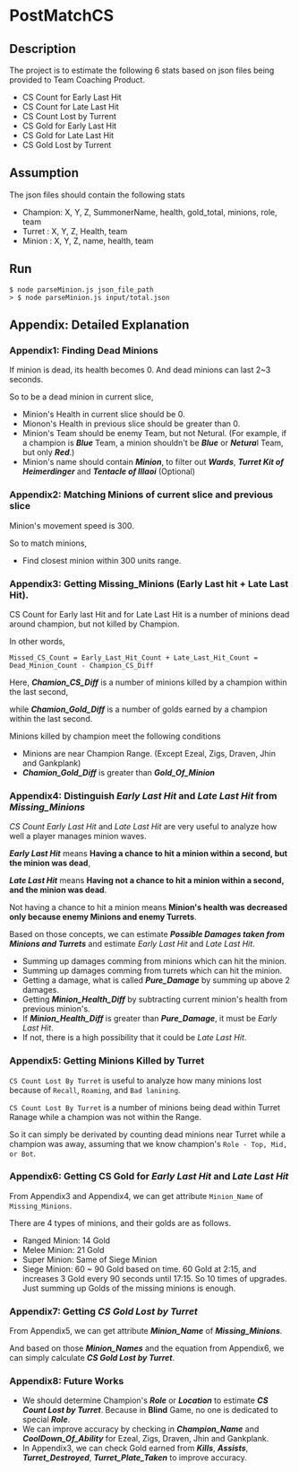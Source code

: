 # PostMatchCS
## Description
The project is to estimate the following 6 stats based on json files being provided to Team Coaching Product.
- CS Count for Early Last Hit
- CS Count for Late Last Hit
- CS Count Lost by Turrent
- CS Gold for Early Last Hit
- CS Gold for Late Last Hit
- CS Gold Lost by Turrent

## Assumption
The json files should contain the following stats
- Champion: X, Y, Z, SummonerName, health, gold_total, minions, role, team
- Turret  : X, Y, Z, Health, team
- Minion  : X, Y, Z, name, health, team

## Run
```
$ node parseMinion.js json_file_path
> $ node parseMinion.js input/total.json
```

## Appendix: Detailed Explanation
### Appendix1: Finding Dead Minions
If minion is dead, its health becomes 0. And dead minions can last 2~3 seconds.

So to be a dead minion in current slice,
- Minion's Health in current slice should be 0.
- Mionon's Health in previous slice should be greater than 0.
- Minion's Team should be enemy Team, but not Netural. (For example, if a champion is ***Blue*** Team, a minion shouldn't be ***Blue*** or ***Netura***l Team, but only ***Red***.)
- Minion's name should contain ***Minion***, to filter out ***Wards***, ***Turret Kit of Heimerdinger*** and ***Tentacle of Illaoi*** (Optional)

### Appendix2: Matching Minions of current slice and previous slice
Minion's movement speed is 300.

So to match minions,
- Find closest minion within 300 units range.

### Appendix3: Getting Missing_Minions (Early Last hit + Late Last Hit).
CS Count for Early last Hit and for Late Last Hit is a number of minions dead around champion, but not killed by Champion.

In other words, 
```
Missed_CS_Count = Early_Last_Hit_Count + Late_Last_Hit_Count = Dead_Minion_Count - Champion_CS_Diff
```

Here, ***Chamion_CS_Diff*** is a number of minions killed by a champion within the last second, 

while ***Chamion_Gold_Diff*** is a number of golds earned by a champion within the last second.

Minions killed by champion meet the following conditions
- Minions are near Champion Range. (Except Ezeal, Zigs, Draven, Jhin and Gankplank)
- ***Chamion_Gold_Diff*** is greater than ***Gold_Of_Minion***

### Appendix4: Distinguish *Early Last Hit* and *Late Last Hit* from *Missing_Minions*
*CS Count Early Last Hit* and *Late Last Hit* are very useful to analyze how well a player manages minion waves.

***Early Last Hit*** means **Having     a chance to hit a minion within a second, but the minion was dead**,

***Late  Last Hit*** means **Having not a chance to hit a minion within a second, and the minion was dead**.

Not having a chance to hit a minion means **Minion's health was decreased only because enemy Minions and enemy Turrets**.

Based on those concepts, we can estimate ***Possible Damages taken from Minions and Turrets*** and estimate *Early Last Hit* and *Late Last Hit*.
- Summing up damages comming from minions which can hit the minion.
- Summing up damages comming from turrets which can hit the minion.
- Getting a damage, what is called ***Pure_Damage*** by summing up above 2 damages.
- Getting ***Minion_Health_Diff*** by subtracting current minion's health from previous minion's.
- If ***Minion_Health_Diff*** is greater than ***Pure_Damage***, it must be *Early Last Hit*.
- If not, there is a high possibility that it could be *Late Last Hit*.

### Appendix5: Getting Minions Killed by Turret
`CS Count Lost By Turret` is useful to analyze how many minions lost because of `Recall`, `Roaming`, and `Bad lanining`.

`CS Count Lost By Turret` is a number of minions being dead within Turret Ranage while a champion was not within the Range.

So it can simply be derivated by counting dead minions near Turret while a champion was away, assuming that we know champion's `Role - Top, Mid, or Bot`.

### Appendix6: Getting CS Gold for *Early Last Hit* and *Late Last Hit*
From Appendix3 and Appendix4, we can get attribute `Minion_Name` of `Missing_Minions`.

There are 4 types of minions, and their golds are as follows.
- Ranged Minion: 14 Gold
- Melee  Minion: 21 Gold
- Super  Minion: Same of Siege Minion
- Siege  Minion: 60 ~ 90 Gold based on time. 60 Gold at 2:15, and increases 3 Gold every 90 seconds until 17:15. So 10 times of upgrades.
Just summing up Golds of the missing minions is enough.

### Appendix7: Getting *CS Gold Lost by Turret*
From Appendix5, we can get attribute ***Minion_Name*** of ***Missing_Minions***.

And based on those ***Minion_Names*** and the equation from Appendix6, we can simply calculate ***CS Gold Lost by Turret***.

### Appendix8: Future Works
- We should determine Champion's ***Role*** or ***Location*** to estimate ***CS Count Lost by Turret***. Because in **Blind** Game, no one is dedicated to special ***Role***.
- We can improve accuracy by checking in ***Champion_Name*** and ***CoolDown_Of_Ability*** for Ezeal, Zigs, Draven, Jhin and Gankplank.
- In Appendix3, we can check Gold earned from ***Kills***, ***Assists***, ***Turret_Destroyed***, ***Turret_Plate_Taken*** to improve accuracy.